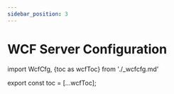 ```yaml
---
sidebar_position: 3
---
```


# WCF Server Configuration

import WcfCfg, {toc as wcfToc} from './_wcfcfg.md'

<WcfCfg />

export const toc = [...wcfToc];